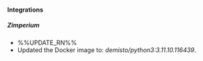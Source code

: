 
#### Integrations

##### Zimperium

- %%UPDATE_RN%%
- Updated the Docker image to: *demisto/python3:3.11.10.116439*.
